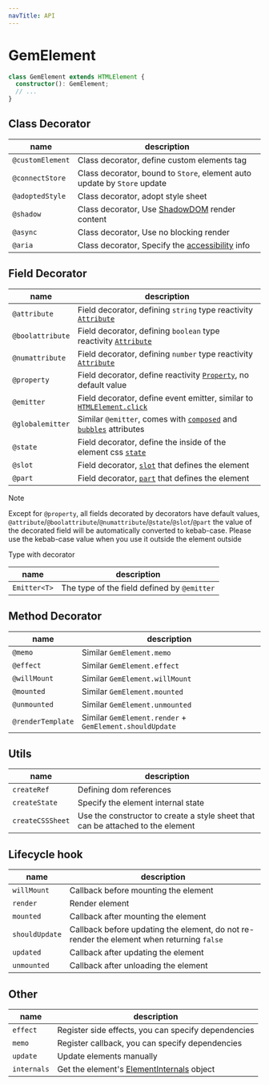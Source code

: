 ```yaml
---
navTitle: API
---
```


# GemElement

```ts
class GemElement extends HTMLElement {
  constructor(): GemElement;
  // ...
}
```

## Class Decorator

| name             | description                                                              |
| ---------------- | ------------------------------------------------------------------------ |
| `@customElement` | Class decorator, define custom elements tag                              |
| `@connectStore`  | Class decorator, bound to `Store`, element auto update by `Store` update |
| `@adoptedStyle`  | Class decorator, adopt style sheet                                       |
| `@shadow`        | Class decorator, Use [ShadowDOM][10] render content                      |
| `@async`         | Class decorator, Use no blocking render                                  |
| `@aria`          | Class decorator, Specify the [accessibility][11] info                    |

## Field Decorator

| name             | description                                                                  |
| ---------------- | ---------------------------------------------------------------------------- |
| `@attribute`     | Field decorator, defining `string` type reactivity [`Attribute`][5]          |
| `@boolattribute` | Field decorator, defining `boolean` type reactivity [`Attribute`][5]         |
| `@numattribute`  | Field decorator, defining `number` type reactivity [`Attribute`][5]          |
| `@property`      | Field decorator, define reactivity [`Property`][6], no default value         |
| `@emitter`       | Field decorator, define event emitter, similar to [`HTMLElement.click`][4]   |
| `@globalemitter` | Similar `@emitter`, comes with [`composed`][7] and [`bubbles`][8] attributes |
| `@state`         | Field decorator, define the inside of the element css [`state`][1]           |
| `@slot`          | Field decorator, [`slot`][2] that defines the element                        |
| `@part`          | Field decorator, [`part`][3] that defines the element                        |

> [!NOTE]
> Except for `@property`, all fields decorated by decorators have default values, `@attribute`/`@boolattribute`/`@numattribute`/`@state`/`@slot`/`@part` the value of the decorated field will be automatically converted to kebab-case. Please use the kebab-case value when you use it outside the element outside

Type with decorator

| name         | description                                 |
| ------------ | ------------------------------------------- |
| `Emitter<T>` | The type of the field defined by `@emitter` |

## Method Decorator

| name              | description                                             |
| ----------------- | ------------------------------------------------------- |
| `@memo`           | Similar `GemElement.memo`                               |
| `@effect`         | Similar `GemElement.effect`                             |
| `@willMount`      | Similar `GemElement.willMount`                          |
| `@mounted`        | Similar `GemElement.mounted`                            |
| `@unmounted`      | Similar `GemElement.unmounted`                          |
| `@renderTemplate` | Similar `GemElement.render` + `GemElement.shouldUpdate` |

## Utils

| name             | description                                                                     |
| ---------------- | ------------------------------------------------------------------------------- |
| `createRef`      | Defining dom references                                                         |
| `createState`    | Specify the element internal state                                              |
| `createCSSSheet` | Use the constructor to create a style sheet that can be attached to the element |

## Lifecycle hook

| name           | description                                                                               |
| -------------- | ----------------------------------------------------------------------------------------- |
| `willMount`    | Callback before mounting the element                                                      |
| `render`       | Render element                                                                            |
| `mounted`      | Callback after mounting the element                                                       |
| `shouldUpdate` | Callback before updating the element, do not re-render the element when returning `false` |
| `updated`      | Callback after updating the element                                                       |
| `unmounted`    | Callback after unloading the element                                                      |

## Other

| name        | description                                         |
| ----------- | --------------------------------------------------- |
| `effect`    | Register side effects, you can specify dependencies |
| `memo`      | Register callback, you can specify dependencies     |
| `update`    | Update elements manually                            |
| `internals` | Get the element's [ElementInternals][12] object     |

[1]: https://github.com/w3c/webcomponents/blob/gh-pages/proposals/custom-states-and-state-pseudo-class.md
[2]: https://developer.mozilla.org/en-US/docs/Web/HTML/Global_attributes/slot
[3]: https://developer.mozilla.org/en-US/docs/Web/HTML/Global_attributes/part
[4]: https://developer.mozilla.org/en-US/docs/Web/API/HTMLElement/click
[5]: https://developer.mozilla.org/en-US/docs/Glossary/Attribute
[6]: https://developer.mozilla.org/en-US/docs/Glossary/property/JavaScript
[7]: https://developer.mozilla.org/en-US/docs/Web/API/Event/composed
[8]: https://developer.mozilla.org/en-US/docs/Web/API/Event/bubbles
[10]: https://developer.mozilla.org/en-US/docs/Web/API/Web_components/Using_shadow_DOM
[11]: https://developer.mozilla.org/en-US/docs/Web/API/ElementInternals#instance_properties_included_from_aria
[12]: https://html.spec.whatwg.org/multipage/custom-elements.html#the-elementinternals-interface
